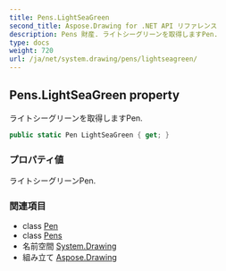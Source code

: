 ```yaml
---
title: Pens.LightSeaGreen
second_title: Aspose.Drawing for .NET API リファレンス
description: Pens 財産. ライトシーグリーンを取得しますPen.
type: docs
weight: 720
url: /ja/net/system.drawing/pens/lightseagreen/
---
```

## Pens.LightSeaGreen property

ライトシーグリーンを取得しますPen.

```csharp
public static Pen LightSeaGreen { get; }
```

### プロパティ値

ライトシーグリーンPen.

### 関連項目

* class [Pen](../../pen/)
* class [Pens](../)
* 名前空間 [System.Drawing](../../pens/)
* 組み立て [Aspose.Drawing](../../../)



